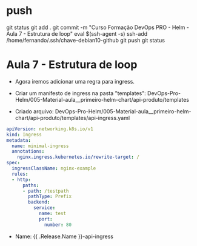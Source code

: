 
# ##############################################################################################################################################################
# ##############################################################################################################################################################
# ##############################################################################################################################################################
# ##############################################################################################################################################################
# push

git status
git add .
git commit -m "Curso Formação DevOps PRO - Helm - Aula 7 - Estrutura de loop"
eval $(ssh-agent -s)
ssh-add /home/fernando/.ssh/chave-debian10-github
git push
git status





# ##############################################################################################################################################################
# ##############################################################################################################################################################
# ##############################################################################################################################################################
# ##############################################################################################################################################################
# Aula 7 - Estrutura de loop

- Agora iremos adicionar uma regra para ingress.

- Criar um manifesto de ingress na pasta "templates":
DevOps-Pro-Helm/005-Material-aula__primeiro-helm-chart/api-produto/templates

- Criado arquivo:
DevOps-Pro-Helm/005-Material-aula__primeiro-helm-chart/api-produto/templates/api-ingress.yaml

~~~~YAML
apiVersion: networking.k8s.io/v1
kind: Ingress
metadata:
  name: minimal-ingress
  annotations:
    nginx.ingress.kubernetes.io/rewrite-target: /
spec:
  ingressClassName: nginx-example
  rules:
  - http:
      paths:
      - path: /testpath
        pathType: Prefix
        backend:
          service:
            name: test
            port:
              number: 80
~~~~




- Name:
{{ .Release.Name }}-api-ingress